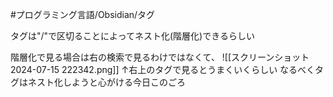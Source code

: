 #プログラミング言語/Obsidian/タグ

タグは"/"で区切ることによってネスト化(階層化)できるらしい

階層化で見る場合は右の検索で見るわけではなくて、
![[スクリーンショット 2024-07-15 222342.png]]
↑右上のタグで見るとうまくいくらしい
なるべくタグはネスト化しようと心がける今日このごろ
